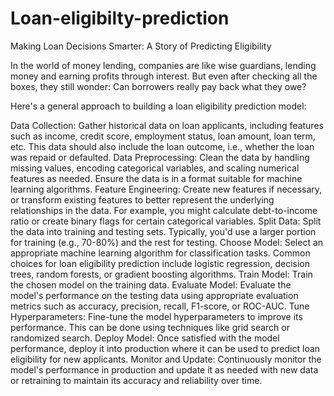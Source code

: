 ﻿# Loan-eligibilty-prediction
Making Loan Decisions Smarter: A Story of Predicting Eligibility

In the world of money lending, companies are like wise guardians, lending money and earning profits through interest. But even after checking all the boxes, they still wonder: Can borrowers really pay back what they owe?

Here's a general approach to building a loan eligibility prediction model:

Data Collection: Gather historical data on loan applicants, including features such as income, credit score, employment status, loan amount, loan term, etc. This data should also include the loan outcome, i.e., whether the loan was repaid or defaulted.
Data Preprocessing: Clean the data by handling missing values, encoding categorical variables, and scaling numerical features as needed. Ensure the data is in a format suitable for machine learning algorithms.
Feature Engineering: Create new features if necessary, or transform existing features to better represent the underlying relationships in the data. For example, you might calculate debt-to-income ratio or create binary flags for certain categorical variables.
Split Data: Split the data into training and testing sets. Typically, you'd use a larger portion for training (e.g., 70-80%) and the rest for testing.
Choose Model: Select an appropriate machine learning algorithm for classification tasks. Common choices for loan eligibility prediction include logistic regression, decision trees, random forests, or gradient boosting algorithms.
Train Model: Train the chosen model on the training data.
Evaluate Model: Evaluate the model's performance on the testing data using appropriate evaluation metrics such as accuracy, precision, recall, F1-score, or ROC-AUC.
Tune Hyperparameters: Fine-tune the model hyperparameters to improve its performance. This can be done using techniques like grid search or randomized search.
Deploy Model: Once satisfied with the model performance, deploy it into production where it can be used to predict loan eligibility for new applicants.
Monitor and Update: Continuously monitor the model's performance in production and update it as needed with new data or retraining to maintain its accuracy and reliability over time.
